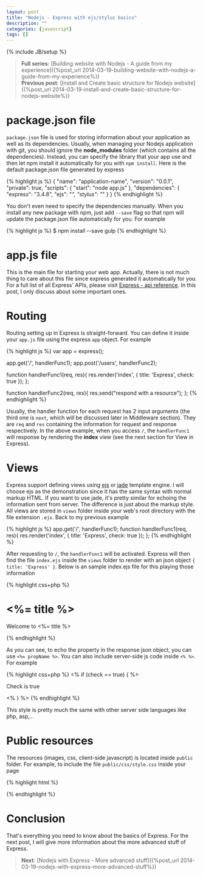 ```yaml
---
layout: post
title: "Nodejs - Express with ejs/stylus basics"
description: ""
categories: [javascript]
tags: []
---
```

{% include JB/setup %}

> **Full series**:
> [Building website with Nodejs - A guide from my experience]({%post_url 2014-03-19-building-website-with-nodejs-a-guide-from-my-experience%})  
> **Previous post**: [Install and Create basic structure for Nodejs website]({%post_url 2014-03-19-install-and-create-basic-structure-for-nodejs-website%})

# package.json file

`package.json` file is used for storing information about your application as
well as its dependencies. Usually, when managing your Nodejs application with
git, you should ignore the **node_modules** folder (which contains all the
dependencies). Instead, you can specify the library that your app use and then
let npm install it automatically for you with `npm install`. Here is the default
package.json file generated by express

{% highlight js %}
{
  "name": "application-name",
  "version": "0.0.1",
  "private": true,
  "scripts": {
    "start": "node app.js"
  },
  "dependencies": {
    "express": "3.4.8",
    "ejs": "*",
    "stylus": "*"
  }
}
{% endhighlight %}

You don't even need to specify the dependencies manually. When you install any
new package with npm, just add `--save` flag so that npm will update the
package.json file automatically for you. For example

<!-- more -->

{% highlight js %}
$ npm install --save gulp
{% endhighlight %}

# app.js file

This is the main file for starting your web app. Actually, there is not much
thing to care about this file since express generated it automatically for you.
For a full list of all Express' APIs, please visit
[Express - api reference](http://expressjs.com/3x/api.html). In this post, I
only discuss about some important ones.

# Routing

Routing setting up in Express is straight-forward. You can define it inside your
`app.js` file using the express `app` object. For example

{% highlight js %}
var app = express();

app.get('/', handlerFunc1);
app.post('/users', handlerFunc2);

function handlerFunc1(req, res){
  res.render('index', { title: 'Express', check: true });
};

function handlerFunc2(req, res){
  res.send("respond with a resource");
};
{% endhighlight %}

Usually, the handler function for each request has 2 input arguments (the third
one is `next`, which will be discussed later in Middleware section). They are
`req` and `res` containing the information for request and response
respectively. In the above example, when you access `/`, the `handlerFunc1` will
response by rendering the **index** view (see the next section for View in
Express).

# Views

Express support defining views using [ejs](http://embeddedjs.com/) or
[jade](http://jade-lang.com/) template engine. I will choose ejs as the
demonstration since it has the same syntax with normal markup HTML. If you want
to use jade, it's pretty similar for echoing the information sent from server.
The difference is just about the markup style. All views are stored in `views`
folder inside your web's root directory with the file extension `.ejs`. Back to
my previous example

{% highlight js %}
app.get('/', handlerFunc1);
function handlerFunc1(req, res){
  res.render('index', { title: 'Express', check: true });
};
{% endhighlight %}

After requesting to `/`, the `handlerFunc1` will be activated. Express will then
find the file `index.ejs` inside the `views` folder to render with an json
object `{ title: 'Express' }`. Below is an sample index.ejs file for this
playing those information

{% highlight css+php %}
<!DOCTYPE html>
<html>
  <head>
    <title><%= title %></title>
    <link rel='stylesheet' href='/stylesheets/style.css' />
  </head>
  <body>
    <h1><%= title %></h1>
    <p>Welcome to <%= title %></p>
  </body>
</html>
{% endhighlight %}

As you can see, to echo the property in the response json object, you can use
`<%= propName %>`. You can also include server-side js code inside `<% %>`. For
example

{% highlight css+php %}
<% if (check == true) { %>
    <p>Check is true</p>
<% } %>
{% endhighlight %}

This style is pretty much the same with other server side languages like php,
asp,..

# Public resources

The resources (images, css, client-side javascript) is located inside `public`
folder. For example, to include the file `public/css/style.css` inside your
page

{% highlight html %}
<link href="/css/style.css" rel="stylesheet"></link>
{% endhighlight %}

# Conclusion

That's everything you need to know about the basics of Express. For the next
post, I will give more information about the more advanced stuff of Express.

> **Next**: [Nodejs with Express - More advanced stuff]({%post_url 2014-03-19-nodejs-with-express-more-advanced-stuff%})
